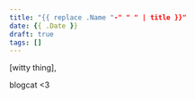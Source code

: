 ```yaml
---
title: "{{ replace .Name "-" " " | title }}"
date: {{ .Date }}
draft: true
tags: []
---
```


[witty thing],

blogcat <3